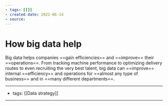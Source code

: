 ```yaml
---
- tags: [[]]
- created date: 2022-06-14
- source: 
---
```


# How big data help

Big data helps companies ==gain efficiencies== and ==improve== their ==operations==. From tracking machine performance to optimizing delivery routes to even recruiting the very best talent, big data can ==improve== internal ==efficiency== and operations for ==almost any type of business== and in ==many different departments==.

---
- tags: [[Data strategy]]
---